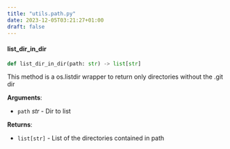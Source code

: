 ```yaml
---
title: "utils.path.py"
date: 2023-12-05T03:21:27+01:00
draft: false
---
```


<a id="utils.path.list_dir_in_dir"></a>

#### list\_dir\_in\_dir

```python
def list_dir_in_dir(path: str) -> list[str]
```

This method is a os.listdir wrapper to return only directories without the .git dir

**Arguments**:

- `path` _str_ - Dir to list
  

**Returns**:

- `list[str]` - List of the directories contained in path

